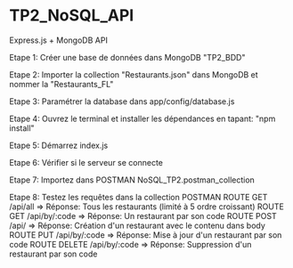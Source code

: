 # TP2_NoSQL_API
Express.js + MongoDB API 

Etape 1: Créer une base de données dans MongoDB "TP2_BDD"

Etape 2: Importer la collection "Restaurants.json" dans MongoDB et nommer la "Restaurants_FL"

Etape 3: Paramétrer la database dans app/config/database.js

Etape 4: Ouvrez le terminal et installer les dépendances en tapant: "npm install"

Etape 5: Démarrez index.js

Etape 6: Vérifier si le serveur se connecte

Etape 7: Importez dans POSTMAN NoSQL_TP2.postman_collection

Etape 8: Testez les requêtes dans la collection POSTMAN
ROUTE GET /api/all => Réponse: Tous les restaurants (limité à 5 ordre croissant)
ROUTE GET /api/by/:code => Réponse: Un restaurant par son code
ROUTE POST /api/  => Réponse: Création d'un restaurant avec le contenu dans body
ROUTE PUT /api/by/:code => Réponse: Mise à jour d'un restaurant par son code
ROUTE DELETE /api/by/:code => Réponse: Suppression d'un restaurant par son code
